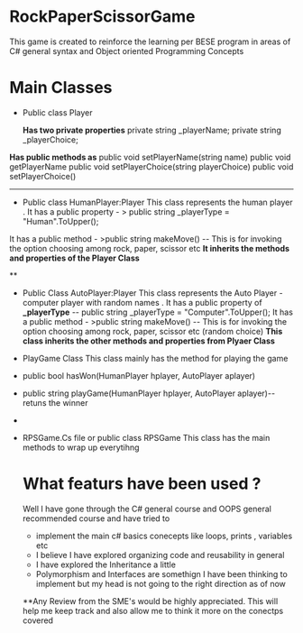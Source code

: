 # RockPaperScissorGame
This game is created to reinforce the learning per BESE program in areas of C# general syntax  and Object oriented Programming Concepts 

# Main Classes 
- Public class  Player

  **Has two private properties**
   private  string _playerName;
   private string _playerChoice;
  
 **Has public methods as** 
 public  void setPlayerName(string name)
 public  void getPlayerName
 public void setPlayerChoice(string playerChoice)
 public void setPlayerChoice()
 
 ***
 - Public class  HumanPlayer:Player
  This class represents the human player .
  It has a public property - > 
    public string _playerType = "Human".ToUpper();
 
  It has a public method - >public string makeMove() -- This is for invoking the option choosing among rock, paper, scissor etc 
 **It inherits the methods and properties of the Player Class**
 
 **
  
 - Public Class AutoPlayer:Player
  This class represents the Auto Player - computer player with random names  . 
  It has a public  property of **_playerType** -- public string _playerType = "Computer".ToUpper();
  It has a public method - >public string makeMove() -- This is for invoking the option choosing among rock, paper, scissor etc (random choice) 
  **This class inherits the other methods and properties from **Plyaer** Class**
 
 
 - PlayGame Class 
  This class mainly has the method for playing the game 
  - public bool hasWon(HumanPlayer hplayer, AutoPlayer aplayer)
  - public string playGame(HumanPlayer hplayer, AutoPlayer aplayer)--retuns the winner 
  - 
 
 - RPSGame.Cs file or public class RPSGame
    This class has the main methods to wrap up everytihng 
    
    
    # What featurs have been used ? 
    Well I have gone through the C# general course and OOPS general recommended course  and have tried to 
    - implement the main c# basics conecepts like loops, prints , variables etc 
    - I believe I have explored organizing code and reusability in general 
    - I have explored the Inheritance a little 
    - Polymorphism and Interfaces are somethign I have been thinking to implement but my head is not going to the right direction as of now 
    
    **Any Review from the SME's would be highly appreciated. This will help me keep track and also allow me to think it more on the conectps covered
    
    

